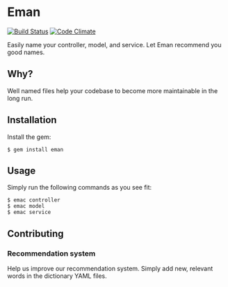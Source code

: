 # Eman

[![Build Status](https://travis-ci.org/sungwoncho/eman.svg?branch=master)](https://travis-ci.org/sungwoncho/eman)
[![Code Climate](https://codeclimate.com/github/sungwoncho/eman/badges/gpa.svg)](https://codeclimate.com/github/sungwoncho/eman)

Easily name your controller, model, and service. Let Eman recommend you good names.

## Why?

Well named files help your codebase to become more maintainable in the long run.

## Installation

Install the gem:

    $ gem install eman


## Usage

Simply run the following commands as you see fit:

    $ emac controller
    $ emac model
    $ emac service

## Contributing

### Recommendation system

Help us improve our recommendation system. Simply add new, relevant words in the dictionary YAML files.
